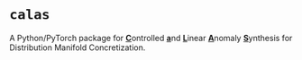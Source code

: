 **``calas``**
===============

A Python/PyTorch package for <b><u>C</u></b>ontrolled <b><u>a</u></b>nd <b><u>L</u></b>inear <b><u>A</u></b>nomaly <b><u>S</u></b>ynthesis for Distribution Manifold Concretization.
